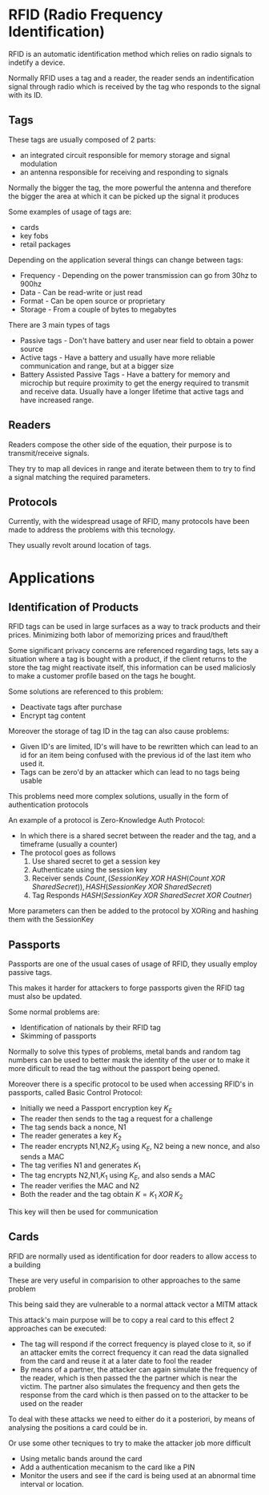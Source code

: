 # RFID (Radio Frequency Identification)

RFID is an automatic identification method which relies on radio signals to indetify a device.

Normally RFID uses a tag and a reader, the reader sends an indentification signal through radio which is received by the tag who responds to the signal with its ID.

## Tags

These tags are usually composed of 2 parts:
- an integrated circuit responsible for memory storage and signal modulation
- an antenna responsible for receiving and responding to signals

Normally the bigger the tag, the more powerful the antenna and therefore the bigger the area at which it can be picked up the signal it produces

Some examples of usage of tags are:
- cards
- key fobs
- retail packages

Depending on the application several things can change between tags:
- Frequency - Depending on the power transmission can go from 30hz to 900hz
- Data - Can be read-write or just read
- Format - Can be open source or proprietary
- Storage - From a couple of bytes to megabytes

There are 3 main types of tags
- Passive tags - Don't have battery and user near field to obtain a power source
- Active tags - Have a battery and usually have more reliable communication and range, but at a bigger size
- Battery Assisted Passive Tags - Have a battery for memory and microchip but require proximity to get the energy required to transmit and receive data. Usually have a longer lifetime that active tags and have increased range.

## Readers

Readers compose the other side of the equation, their purpose is to transmit/receive signals.

They try to map all devices in range and iterate between them to try to find a signal matching the required parameters.

## Protocols

Currently, with the widespread usage of RFID, many protocols have been made to address the problems with this tecnology.

They usually revolt around location of tags.


# Applications

## Identification of Products

RFID tags can be used in large surfaces as a way to track products and their prices. Minimizing both labor of memorizing prices and fraud/theft

Some significant privacy concerns are referenced regarding tags, lets say a situation where a tag is bought with a product, if  the client returns to the store the tag might reactivate itself, this information can be used maliciosly to make a customer profile based on the tags he bought.


Some solutions are referenced to this problem:
- Deactivate tags after purchase
- Encrypt tag content

Moreover the storage of tag ID in the tag can also cause problems:
- Given ID's are limited, ID's will have to be rewritten which can lead to an id for an item being confused with the previous id of the last item who used it.
- Tags can be zero'd by an attacker which can lead to no tags being usable

This problems need more complex solutions, usually in the form of authentication protocols

An example of a protocol is Zero-Knowledge Auth Protocol:
- In which there is a shared secret between the reader and the tag, and a timeframe (usually a counter)
- The protocol goes as follows
  1. Use shared secret to get a session key
  2. Authenticate using the session key
  3. Receiver sends $Count, (SessionKey\;XOR\;HASH(Count\;XOR\;SharedSecret)),HASH(SessionKey\;XOR\;SharedSecret)$ 
  4. Tag Responds $HASH(SessionKey\;XOR\;SharedSecret\;XOR\;Coutner)$

More parameters can then be added to the protocol by XORing and hashing them with the SessionKey

## Passports

Passports are one of the usual cases of usage of RFID, they usually employ passive tags.

This makes it harder for attackers to forge passports given the RFID tag must also be updated.

Some normal problems are:
- Identification of nationals by their RFID tag
- Skimming of passports

Normally to solve this types of problems, metal bands and random tag numbers can be used to better mask the identity of the user or to make it more dificult to read the tag without the passport being opened.

Moreover there is a specific protocol to be used when accessing RFID's in passports, called Basic Control Protocol:
- Initially we need a Passport encryption key $K_E$
- The reader then sends to the tag a request for a challenge
- The tag sends back a nonce, N1
- The reader generates a key $K_2$
- The reader encrypts N1,N2,$K_2$ using $K_E$, N2 being a new nonce, and also sends a MAC
- The tag verifies N1 and generates $K_1$
- The tag encrypts N2,N1,$K_1$ using $K_E$, and also sends a MAC
- The reader verifies the MAC and N2
- Both the reader and the tag obtain $K = K_1\;XOR\;K_2$

This key will then be used for communication

## Cards

RFID are normally used as identification for door readers to allow access to a building

These are very useful in comparision to other approaches to the same problem

This being said they are vulnerable to a normal attack vector a MITM attack

This attack's main purpose will be to copy a real card to this effect 2 approaches can be executed:
- The tag will respond if the correct frequency is played close to it, so if an attacker emits the correct frequency it can read the data signalled from the card and reuse it at a later date to fool the reader
- By means of a partner, the attacker can again simulate the frequency of the reader, which is then passed the the partner which is near the victim. The partner also simulates the frequency and then gets the response from the card which is then passed on to the attacker to be used on the reader

To deal with these attacks we need to either do it a posteriori, by means of analysing the positions a card could be in.

Or use some other tecniques to try to make the attacker job more difficult
- Using metalic bands around the card
- Add a authentication mecanism to the card like a PIN
- Monitor the users and see if the card is being used at an abnormal time interval or location.

